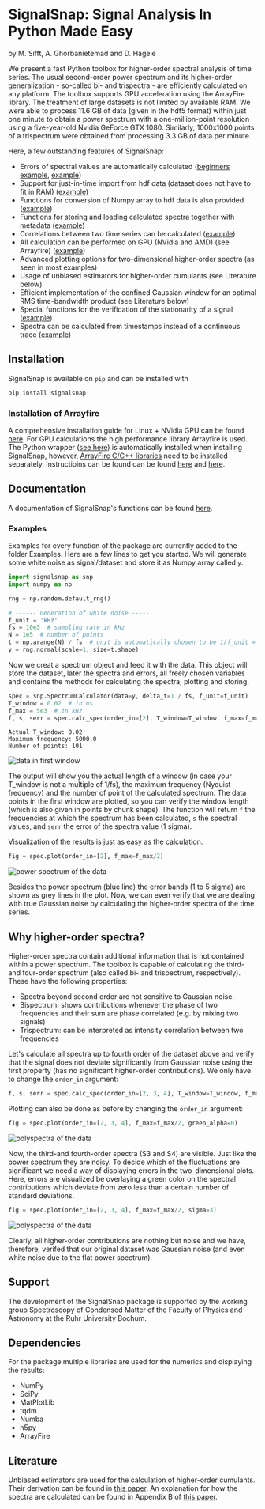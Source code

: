 # SignalSnap: Signal Analysis In Python Made Easy 
by M. Sifft, A. Ghorbanietemad and D. Hägele

We present a fast Python toolbox for higher-order spectral analysis of time series. The usual second-order 
power spectrum and its higher-order generalization - so-called bi- and trispectra - are efficiently calculated 
on any platform. The toolbox supports GPU acceleration using the ArrayFire library. The treatment of large datasets 
is not limited by available RAM. We were able to process 11.6 GB of data (given in the hdf5 format) within just one 
minute to obtain a power spectrum with a one-million-point resolution using a five-year-old Nvidia GeForce GTX 1080. 
Similarly, 1000x1000 points of a trispectrum were obtained from processing 3.3 GB of data per minute.

Here, a few outstanding features of SignalSnap:
* Errors of spectral values are automatically calculated ([beginners example](Examples/Calculating%20Spectra%20from%20Numpy%20Array.ipynb), [example](Examples/Higher-Order%20Example:%20Mixing%20of%20Gaussian%20Noise.ipynb))
* Support for just-in-time import from hdf data (dataset does not have to fit in RAM) ([example](Examples/Calculating%20Polyspectra%20from%20Measurement.ipynb))
* Functions for conversion of Numpy array to hdf data is also provided ([example](Examples/Conversion%20of%20CSV%20to%20h5.ipynb))
* Functions for storing and loading calculated spectra together with metadata ([example](Examples/Storing%20and%20Loading%20Spectra.ipynb)) 
* Correlations between two time series can be calculated ([example](Examples/Correlations%20Between%20Two%20Time%20Series.ipynb))
* All calculation can be performed on GPU (NVidia and AMD) (see Arrayfire) ([example](Examples/Comparing%20CPU%20to%20GPU.ipynb))
* Advanced plotting options for two-dimensional higher-order spectra (as seen in most examples)
* Usage of unbiased estimators for higher-order cumulants (see Literature below)
* Efficient implementation of the confined Gaussian window for an optimal RMS time-bandwidth product (see Literature below)
* Special functions for the verification of the stationarity of a signal ([example](Examples/Testing%20the%20Stationarity%20of%20a%20Signal.ipynb))
* Spectra can be calculated from timestamps instead of a continuous trace ([example](Examples/Calculating%20Polyspectra%20from%20Timestamps.ipynb)) 

## Installation
SignalSnap is available on `pip` and can be installed with 
```bash
pip install signalsnap
```

### Installation of Arrayfire
A comprehensive installation guide for Linux + NVidia GPU can be found [here](https://github.com/MarkusSifft/SignalSnap/wiki/Installation-Guide). 
For GPU calculations the high performance library Arrayfire is used. The Python wrapper ([see here](https://github.com/arrayfire/arrayfire-python)) 
is automatically installed when installing SignalSnap, however, [ArrayFire C/C++ libraries](https://arrayfire.com/download) need to be installed separately. 
Instructioins can be found can be found [here](https://github.com/arrayfire/arrayfire-python) and [here](https://arrayfire.org/docs/installing.htm#gsc.tab=0).


## Documentation
A documentation of SignalSnap's functions can be found [here](https://markussifft.github.io/SignalSnap/). 

### Examples
Examples for every function of the package are currently added to the folder Examples. Here are a few lines 
to get you started. We will generate some white noise as signal/dataset and store it as Numpy array called `y`.

```python
import signalsnap as snp
import numpy as np

rng = np.random.default_rng()

# ------ Generation of white noise -----
f_unit = 'kHz'
fs = 10e3  # sampling rate in kHz
N = 1e5  # number of points
t = np.arange(N) / fs  # unit is automatically chosen to be 1/f_unit = ms
y = rng.normal(scale=1, size=t.shape)
```

Now we creat a spectrum object and feed it with the data. This object will store the dataset, 
later the spectra and errors, all freely chosen variables and contains 
the methods for calculating the spectra, plotting and storing.

```python
spec = snp.SpectrumCalculator(data=y, delta_t=1 / fs, f_unit=f_unit)
T_window = 0.02  # in ms
f_max = 5e3  # in kHz
f, s, serr = spec.calc_spec(order_in=[2], T_window=T_window, f_max=f_max, backend='cpu')
```

```
Actual T_window: 0.02
Maximum frequency: 5000.0
Number of points: 101
```
![data in first window](Examples/plots/example_window.png)

The output will show you the actual length of a window (in case your T_window is not a multiple of 1/fs), the maximum 
frequency (Nyquist frequency) and the number of point of the calculated spectrum. The data points in the first window 
are plotted, so you can verify the window length (which is also given in points by chunk shape). The function will 
return `f` the frequencies at which the spectrum has been calculated, `s` the spectral values, and `serr` the error 
of the spectra value (1 sigma).

Visualization of the results is just as easy as the calculation.

```python
fig = spec.plot(order_in=[2], f_max=f_max/2)
```
![power spectrum of the data](Examples/plots/example_s2.png)

Besides the power spectrum (blue line) the error bands (1 to 5 sigma) are shown as grey lines in the plot.
Now, we can even verify that we are dealing with true Gaussian noise by calculating the higher-order spectra of the time
series.

## Why higher-order spectra?
Higher-order spectra contain additional information that is not contained within a power spectrum. The toolbox is 
capable of calculating the third- and four-order spectrum (also called bi- and trispectrum, respectively). These have 
the following properties:
* Spectra beyond second order are not sensitive to Gaussian noise.
* Bispectrum: shows contributions whenever the phase of two frequencies and their sum are phase correlated (e.g. by 
mixing two signals)
* Trispectrum: can be interpreted as intensity correlation between two frequencies

Let's calculate all spectra up to fourth order of the dataset above and verify that the signal does not deviate 
significantly from Gaussian noise using the first property (has no significant higher-order contributions). We 
only have to change the `order_in` argument:

```python
f, s, serr = spec.calc_spec(order_in=[2, 3, 4], T_window=T_window, f_max=f_max, backend='cpu')
```

Plotting can also be done as before by changing the `order_in` argument:
```python
fig = spec.plot(order_in=[2, 3, 4], f_max=f_max/2, green_alpha=0)
```
![polyspectra of the data](Examples/plots/example_poly_no_errors.png)

Now, the third-and fourth-order spectra (S3 and S4) are visible. Just like the power spectrum they are noisy.
To decide which of the fluctuations are significant we need a way of displaying errors in the two-dimensional
plots. Here, errors are visualized be overlaying a green color on the spectral contributions which deviate from 
zero less than a certain number of standard deviations. 

```python
fig = spec.plot(order_in=[2, 3, 4], f_max=f_max/2, sigma=3)
```
![polyspectra of the data](Examples/plots/example_poly.png)

Clearly, all higher-order contributions are nothing but noise and we have, therefore, verifed that our 
original dataset was Gaussian noise (and even white noise due to the flat power spectrum).

## Support
The development of the SignalSnap package is supported by the working group Spectroscopy of Condensed Matter of the 
Faculty of Physics and Astronomy at the Ruhr University Bochum.

## Dependencies
For the package multiple libraries are used for the numerics and displaying the results:
* NumPy
* SciPy
* MatPlotLib
* tqdm
* Numba
* h5py
* ArrayFire

## Literature
Unbiased estimators are used for the calculation of higher-order cumulants. Their derivation can be found in
[this paper](https://arxiv.org/abs/2011.07992). An explanation for how the spectra are calculated can be found in
Appendix B of [this paper](https://doi.org/10.1103/PhysRevResearch.3.033123).